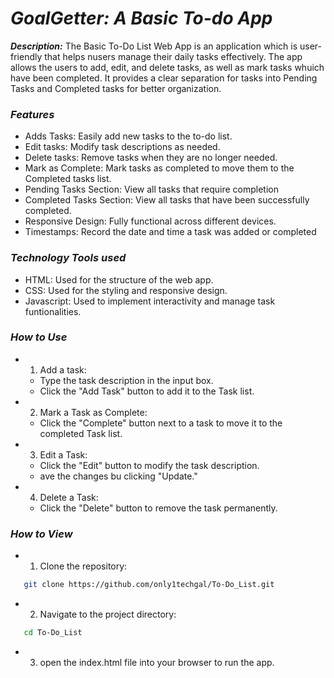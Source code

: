 # ***GoalGetter: A Basic To-do App***

***Description:***
The Basic To-Do List Web App is an application which is user-friendly that helps nusers manage their daily tasks effectively. The app allows the users to add, edit, and delete tasks, as well as mark tasks whuich have been completed. It provides a clear separation for tasks into Pending Tasks and Completed tasks for better organization.

### ***Features***
- Adds Tasks: Easily add new tasks to the to-do list.
- Edit tasks: Modify task descriptions as needed.
- Delete tasks: Remove tasks when they are no longer needed.
- Mark as Complete: Mark tasks as completed to move them to the Completed tasks list.
- Pending Tasks Section: View all tasks that require completion
- Completed Tasks Section: View all tasks that have been successfully completed.
- Responsive Design: Fully functional across different devices.
- Timestamps: Record the date and time a task was added or completed

### ***Technology Tools used***
- HTML: Used for the structure of the web app.
- CSS: Used for the styling and responsive design.
- Javascript: Used to implement interactivity and manage task funtionalities.

### ***How to Use***
- 1. Add a task:
    - Type the task description in the input box.
    - Click the "Add Task" button to add it to the Task list.
- 2. Mark a Task as Complete:
    - Click the "Complete" button next to a task to move it to the completed Task list.
- 3. Edit a Task:
    - Click the "Edit" button to modify the task description.
    - ave the changes bu clicking "Update."
- 4. Delete a Task:
    - Click the "Delete" button to remove the task permanently.

### ***How to View***
- 1. Clone the repository:
```bash
   git clone https://github.com/only1techgal/To-Do_List.git
```
- 2. Navigate to the project directory:
```bash
   cd To-Do_List
```
- 3. open the index.html file into your browser to run the app.
